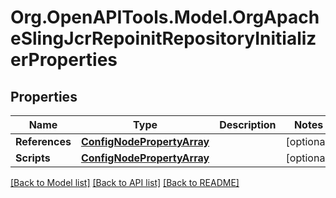 # Org.OpenAPITools.Model.OrgApacheSlingJcrRepoinitRepositoryInitializerProperties
## Properties

Name | Type | Description | Notes
------------ | ------------- | ------------- | -------------
**References** | [**ConfigNodePropertyArray**](ConfigNodePropertyArray.md) |  | [optional] 
**Scripts** | [**ConfigNodePropertyArray**](ConfigNodePropertyArray.md) |  | [optional] 

[[Back to Model list]](../README.md#documentation-for-models) [[Back to API list]](../README.md#documentation-for-api-endpoints) [[Back to README]](../README.md)

